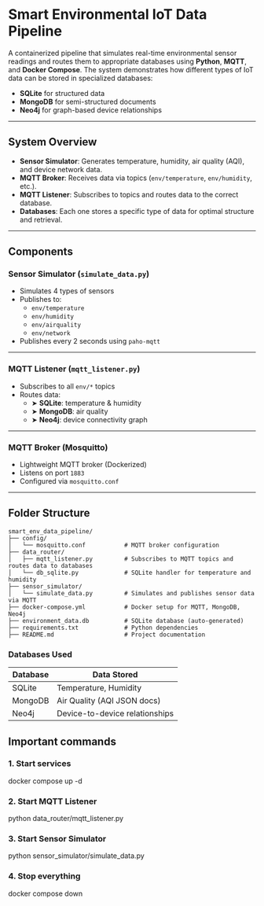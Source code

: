 # Smart Environmental IoT Data Pipeline

A containerized pipeline that simulates real-time environmental sensor readings and routes them to appropriate databases using **Python**, **MQTT**, and **Docker Compose**. The system demonstrates how different types of IoT data can be stored in specialized databases:
- **SQLite** for structured data
- **MongoDB** for semi-structured documents
- **Neo4j** for graph-based device relationships

---

## System Overview

- **Sensor Simulator**: Generates temperature, humidity, air quality (AQI), and device network data.
- **MQTT Broker**: Receives data via topics (`env/temperature`, `env/humidity`, etc.).
- **MQTT Listener**: Subscribes to topics and routes data to the correct database.
- **Databases**: Each one stores a specific type of data for optimal structure and retrieval.

---

## Components

### Sensor Simulator (`simulate_data.py`)
- Simulates 4 types of sensors
- Publishes to:
  - `env/temperature`
  - `env/humidity`
  - `env/airquality`
  - `env/network`
- Publishes every 2 seconds using `paho-mqtt`

---

### MQTT Listener (`mqtt_listener.py`)
- Subscribes to all `env/*` topics
- Routes data:
  - ➤ **SQLite**: temperature & humidity
  - ➤ **MongoDB**: air quality
  - ➤ **Neo4j**: device connectivity graph

---

### MQTT Broker (Mosquitto)
- Lightweight MQTT broker (Dockerized)
- Listens on port `1883`
- Configured via `mosquitto.conf`

---

 
## Folder Structure
```
smart_env_data_pipeline/
├── config/
│   └── mosquitto.conf           # MQTT broker configuration
├── data_router/
│   ├── mqtt_listener.py         # Subscribes to MQTT topics and routes data to databases
│   └── db_sqlite.py             # SQLite handler for temperature and humidity
├── sensor_simulator/
│   └── simulate_data.py         # Simulates and publishes sensor data via MQTT
├── docker-compose.yml           # Docker setup for MQTT, MongoDB, Neo4j
├── environment_data.db          # SQLite database (auto-generated)
├── requirements.txt             # Python dependencies
├── README.md                    # Project documentation
```

### Databases Used

| Database   | Data Stored                   |
|------------|-------------------------------|
| SQLite     | Temperature, Humidity         |
| MongoDB    | Air Quality (AQI JSON docs)   |
| Neo4j      | Device-to-device relationships|

## Important commands 

### 1. Start services
docker compose up -d

### 2. Start MQTT Listener
python data_router/mqtt_listener.py

### 3. Start Sensor Simulator
python sensor_simulator/simulate_data.py

### 4. Stop everything
docker compose down

